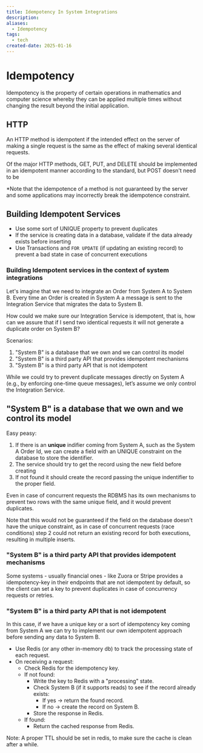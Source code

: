 ```yaml
---
title: Idempotency In System Integrations
description: 
aliases:
  - Idempotency
tags:
  - tech
created-date: 2025-01-16
---
```



# Idempotency 

Idempotency  is the property of certain operations in mathematics and computer science whereby they can be applied multiple times without changing the result beyond the initial application.


## HTTP

An HTTP method is idempotent if the intended effect on the server of making a single request is the same as the effect of making several identical requests.


Of the major HTTP methods, GET, PUT, and DELETE should be implemented in an idempotent manner according to the standard, but POST doesn't need to be


*Note that the idempotence of a method is not guaranteed by the server and some applications may incorrectly break the idempotence constraint.


## Building Idempotent Services

- Use some sort of UNIQUE property to prevent duplicates
- If the service is creating data in a database, validate if the data already exists before inserting
- Use Transactions and  `FOR UPDATE` (if updating an existing record) to prevent a bad state in case of concurrent executions 

### Building Idempotent services in the context of system integrations

Let's imagine that we need to integrate an Order from System A to System B.
Every time an Order is created in System A a message is sent to the Integration Service that migrates the data to System B.

How could we make sure our Integration Service is idempotent, that is, how can we assure that if I send two identical requests it will not generate a duplicate order on System B?

Scenarios:

1. "System B" is a database that we own and we can control its model
2. "System B" is a third party API that provides idempotent mechanisms
3. "System B" is a third party API that is not idempotent

While we could try to prevent duplicate messages directly on System A (e.g., by enforcing one-time queue messages), let’s assume we only control the Integration Service.

## "System B" is a database that we own and we control its model

Easy peasy:
1. If there is an **unique** indifier coming from System A, such as the System A Order Id, we can create a field with an UNIQUE constraint on the database to store the identifier.
2. The service should try to get the record using the new field before creating
3. If not found it should create the record passing the unique indentifier to the proper field.

Even in case of concurrent requests the RDBMS has its own mechanisms to prevent two rows with the same unique field, and it would prevent duplicates. 

Note that this would not be guaranteed if the field on the database doesn't have the unique constraint, as in case of concurrent requests (race conditions) step 2 could not return an existing record for both executions, resulting in multiple inserts.


### "System B" is a third party API that provides idempotent mechanisms

Some systems - usually financial ones - like Zuora or Stripe provides a idempotency-key in their endpoints that are not idempotent by default, so the client can set a key to prevent duplicates in case of concurrency requests or retries.

### "System B" is a third party API that is not idempotent

In this case, if we have a unique key or a sort of idempotency key coming from System A we can try to implement our own idempotent approach before sending any data to System B.


- Use Redis (or any other in-memory db) to track the processing state of each request.
- On receiving a request:
    - Check Redis for the idempotency key.
    - If not found:
        - Write the key to Redis with a "processing" state.
        - Check System B (if it supports reads) to see if the record already exists:
            - If yes → return the found record.
            - If no → create the record on System B.
        - Store the response in Redis.
    - If found:
        - Return the cached response from Redis.

Note: A proper TTL should be set in redis, to make sure the cache is clean after a while.



